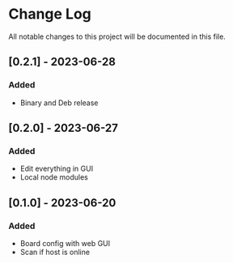 
# Change Log
All notable changes to this project will be documented in this file.

## [0.2.1] - 2023-06-28
### Added
- Binary and Deb release

## [0.2.0] - 2023-06-27
### Added
- Edit everything in GUI
- Local node modules

## [0.1.0] - 2023-06-20
### Added
- Board config with web GUI
- Scan if host is online

